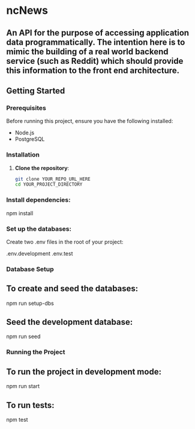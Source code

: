 # ncNews

An API for the purpose of accessing application data programmatically. The intention here is to mimic the building of a real world backend service (such as Reddit) which should provide this information to the front end architecture.
---

## Getting Started

### Prerequisites

Before running this project, ensure you have the following installed:

- Node.js
- PostgreSQL

### Installation

1. **Clone the repository**:
   ```bash
   git clone YOUR_REPO_URL_HERE
   cd YOUR_PROJECT_DIRECTORY

### Install dependencies:

npm install

### Set up the databases:

Create two .env files in the root of your project:

.env.development
.env.test

### Database Setup

## To create and seed the databases:

npm run setup-dbs


## Seed the development database:

npm run seed

### Running the Project

## To run the project in development mode:

npm run start

## To run tests:

npm test